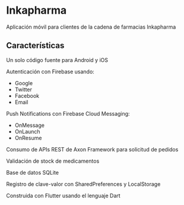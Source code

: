 # Inkapharma

Aplicación móvil para clientes de la cadena de farmacias Inkapharma

## Características

Un solo código fuente para Android y iOS

Autenticación con Firebase usando:

- Google
- Twitter
- Facebook
- Email

Push Notifications con Firebase Cloud Messaging:

 - OnMessage
 - OnLaunch
 - OnResume

Consumo de APIs REST de Axon Framework para solicitud de pedidos

Validación de stock de medicamentos

Base de datos SQLite

Registro de clave-valor con SharedPreferences y LocalStorage

Construida con Flutter usando el lenguaje Dart